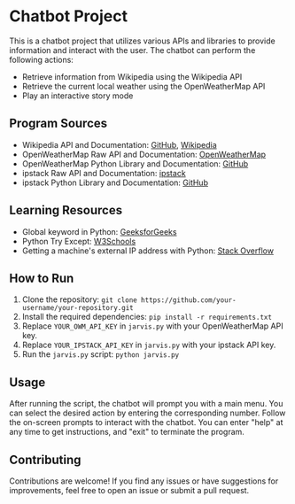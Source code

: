 # Chatbot Project

This is a chatbot project that utilizes various APIs and libraries to provide information and interact with the user. The chatbot can perform the following actions:

- Retrieve information from Wikipedia using the Wikipedia API
- Retrieve the current local weather using the OpenWeatherMap API
- Play an interactive story mode

## Program Sources

- Wikipedia API and Documentation: [GitHub](https://github.com/martin-majlis/Wikipedia-API), [Wikipedia](https://wikipedia.org)
- OpenWeatherMap Raw API and Documentation: [OpenWeatherMap](https://openweathermap.org/current)
- OpenWeatherMap Python Library and Documentation: [GitHub](https://github.com/csparpa/pyowm)
- ipstack Raw API and Documentation: [ipstack](https://ipstack.com/documentation)
- ipstack Python Library and Documentation: [GitHub](https://github.com/nathan-fiscaletti/ipstackgeo-py)

## Learning Resources

- Global keyword in Python: [GeeksforGeeks](https://www.geeksforgeeks.org/global-keyword-in-python/)
- Python Try Except: [W3Schools](https://www.w3schools.com/python/python_try_except.asp)
- Getting a machine's external IP address with Python: [Stack Overflow](https://stackoverflow.com/questions/2311510/getting-a-machines-external-ip-address-with-python)

## How to Run

1. Clone the repository: `git clone https://github.com/your-username/your-repository.git`
2. Install the required dependencies: `pip install -r requirements.txt`
3. Replace `YOUR_OWM_API_KEY` in `jarvis.py` with your OpenWeatherMap API key.
4. Replace `YOUR_IPSTACK_API_KEY` in `jarvis.py` with your ipstack API key.
5. Run the `jarvis.py` script: `python jarvis.py`

## Usage

After running the script, the chatbot will prompt you with a main menu. You can select the desired action by entering the corresponding number. Follow the on-screen prompts to interact with the chatbot. You can enter "help" at any time to get instructions, and "exit" to terminate the program.

## Contributing

Contributions are welcome! If you find any issues or have suggestions for improvements, feel free to open an issue or submit a pull request.

